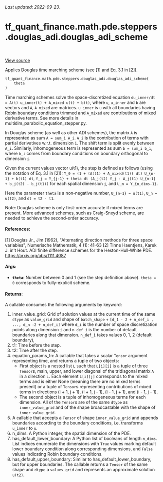 <!--
This file is generated by a tool. Do not edit directly.
For open-source contributions the docs will be updated automatically.
-->

*Last updated: 2022-09-23.*

<div itemscope itemtype="http://developers.google.com/ReferenceObject">
<meta itemprop="name" content="tf_quant_finance.math.pde.steppers.douglas_adi.douglas_adi_scheme" />
<meta itemprop="path" content="Stable" />
</div>

# tf_quant_finance.math.pde.steppers.douglas_adi.douglas_adi_scheme

<!-- Insert buttons and diff -->

<table class="tfo-notebook-buttons tfo-api" align="left">
</table>

<a target="_blank" href="https://github.com/google/tf-quant-finance/blob/master/tf_quant_finance/math/pde/steppers/douglas_adi.py">View source</a>



Applies Douglas time marching scheme (see [1] and Eq. 3.1 in [2]).

```python
tf_quant_finance.math.pde.steppers.douglas_adi.douglas_adi_scheme(
    theta
)
```



<!-- Placeholder for "Used in" -->

Time marching schemes solve the space-discretized equation
`du_inner/dt = A(t) u_inner(t) + A_mixed u(t) + b(t)`,
where `u`, `u_inner` and `b` are vectors and `A`, `A_mixed` are matrices.
`u_inner` is `u` with all boundaries having Robin boundary conditions
trimmed and `A_mixed` are contributions of mixed derivative terms.
See more details in multidim_parabolic_equation_stepper.py.

In Douglas scheme (as well as other ADI schemes), the matrix `A` is
represented as sum `A = sum_i A_i`. `A_i` is the contribution of
terms with partial derivatives w.r.t. dimension `i`. The shift term is split
evenly between `A_i`. Similarly, inhomogeneous term is represented as sum
`b = sum_i b_i`, where `b_i` comes from boundary conditions on boundary
orthogonal to dimension `i`.

Given the current values vector u(t1), the step is defined as follows
(using the notation of Eq. 3.1 in [2]):
`Y_0 = (1 + (A(t1) + A_mixed(t1)) dt) U_{n-1} + b(t1) dt`,
`Y_j = Y_{j-1} + theta dt (A_j(t2) Y_j - A_j(t1) U_{n-1} + b_j(t2) - b_j(t1))`
for each spatial dimension `j`, and
`U_n = Y_{n_dims-1}`.

Here the parameter `theta` is a non-negative number, `U_{n-1} = u(t1)`,
`U_n = u(t2)`, and `dt = t2 - t1`.

Note: Douglas scheme is only first-order accurate if mixed terms are
present. More advanced schemes, such as Craig-Sneyd scheme, are needed to
achieve the second-order accuracy.

#### References:
[1] Douglas Jr., Jim (1962), "Alternating direction methods for three space
  variables", Numerische Mathematik, 4 (1): 41-63
[2] Tinne Haentjens, Karek J. in't Hout. ADI finite difference schemes for
  the Heston-Hull-White PDE. https://arxiv.org/abs/1111.4087

#### Args:


* <b>`theta`</b>: Number between 0 and 1 (see the step definition above). `theta = 0`
  corresponds to fully-explicit scheme.


#### Returns:

A callable consumes the following arguments by keyword:
  1. inner_value_grid: Grid of solution values at the current time of
    the same `dtype` as `value_grid` and shape of
    `batch_shape` + `[d_1 - 2 + n_def_i , ..., d_n -2 + n_def_i]`
    where `d_i` is the number of space discretization points along dimension
    `i` and `n_def_i` is the number of default boundaries along that
    dimension. `n_def_i` takes values 0, 1, 2 (default boundary),
  2. t1: Time before the step.
  3. t2: Time after the step.
  4. equation_params_fn: A callable that takes a scalar `Tensor` argument
    representing time, and returns a tuple of two objects:
      * First object is a nested list `L` such that `L[i][i]` is a tuple of
      three `Tensor`s, main, upper, and lower diagonal of the tridiagonal
      matrix `A` in a direction `i`. Each element `L[i][j]` corresponds
      to the mixed terms and is either None (meaning there are no mixed
      terms present) or a tuple of `Tensor`s representing contributions of
      mixed terms in directions (i + 1, j + 1), (i + 1, j - 1),
      (i - 1, j + 1), and (i - 1, j - 1).
      * The second object is a tuple of inhomogeneous terms for each
      dimension.
    All of the `Tensor`s are of the same `dtype` as `inner_value_grid` and
    of the shape broadcastable with the shape of `inner_value_grid`.
  5. A callable that accepts a `Tensor` of shape `inner_value_grid` and
    appends boundaries according to the boundary conditions, i.e. transforms
    `u_inner` to `u`.
  6. n_dims: A Python integer, the spatial dimension of the PDE.
  7. has_default_lower_boundary: A Python list of booleans of length
    `n_dims`. List indices enumerate the dimensions with `True` values
    marking default lower boundary condition along corresponding dimensions,
    and  `False` values indicating Robin boundary conditions.
  8. has_default_upper_boundary: Similar to has_default_lower_boundary, but
    for upper boundaries.
The callable returns a `Tensor` of the same shape and `dtype` a
`values_grid` and represents an approximate solution `u(t2)`.
